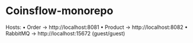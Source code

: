 # Coinsflow-monorepo

Hosts:
• Order → http://localhost:8081
• Product → http://localhost:8082
• RabbitMQ → http://localhost:15672 (guest/guest)
